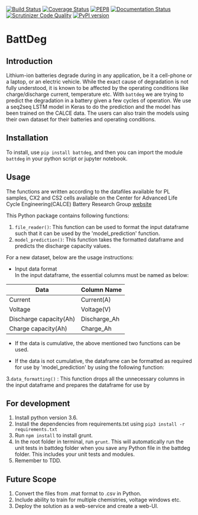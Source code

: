 [![Build Status](https://travis-ci.com/chintanp/BattDeg.svg?branch=master)](https://travis-ci.com/chintanp/BattDeg) [![Coverage Status](https://coveralls.io/repos/github/chintanp/BattDeg/badge.svg?branch=master)](https://coveralls.io/github/chintanp/BattDeg?branch=master) [![PEP8](https://img.shields.io/badge/code%20style-pep8-orange.svg)](https://www.python.org/dev/peps/pep-0008/) [![Documentation Status](https://readthedocs.org/projects/battdeg/badge/?version=latest)](https://battdeg.readthedocs.io/en/latest/?badge=latest) [![Scrutinizer Code Quality](https://scrutinizer-ci.com/g/chintanp/BattDeg/badges/quality-score.png?b=master)](https://scrutinizer-ci.com/g/chintanp/BattDeg/?branch=master) [![PyPI version](https://badge.fury.io/py/battdeg.svg)](https://badge.fury.io/py/battdeg)

# BattDeg

## Introduction

Lithium-ion batteries degrade during in any application, be it a cell-phone or a laptop, or an electric vehicle. 
While the exact cause of degradation is not fully understood, it is known to be affected by the operating conditions like 
charge/discharge current, temperature etc. With `battdeg` we are trying to predict the degradation in a battery given a few cycles of operation. 
We use a seq2seq LSTM model in Keras to do the prediction and the model has been trained on the CALCE data. The users can also train the models using their own dataset for their batteries
and operating conditions. 


## Installation 

To install, use `pip install battdeg`, and then you can import the module `battdeg` in your python script or jupyter notebook.

## Usage 

The functions are written according to the datafiles available for PL samples, CX2 and CS2 cells available on the Center for  Advanced Life Cycle Engineering(CALCE) Battery Research Group [website](https://web.calce.umd.edu/batteries/data.htm)

This Python package contains following functions: 

1. `file_reader()`: This function can be used to format the input dataframe such that it can be used by the 'model_prediction' function. 
2. `model_prediction()`: This function takes the formatted dataframe and predicts the discharge capacity values.

For a new dataset, below are the usage instructions:  
* Input data format   
In the input dataframe, the essential columns must be named as below:

| Data                   | Column Name  |
|------------------------|--------------|
| Current                | Current(A)   |
| Voltage                | Voltage(V)   |
| Discharge capacity(Ah) | Discharge_Ah |
| Charge capacity(Ah)    | Charge_Ah    |

* If the data is cumulative, the above mentioned two functions can be used.

* If the data is not cumulative, the dataframe can be formatted as required for use by 'model_prediction' by using the following function:  

3.`data_formatting()` : This function drops all the unnecessary columns in the input dataframe and prepares the dataframe for use by 



## For development

1. Install python version 3.6. 
2. Install the dependencies from requirements.txt using `pip3 install -r requirements.txt`
3. Run `npm install` to install grunt. 
4. In the root folder in terminal, run `grunt`. This will automatically run the unit tests in battdeg folder when you save any Python file in the battdeg folder. This includes your unit tests and modules. 
5. Remember to TDD. 

## Future Scope 

1. Convert the files from .mat format to .csv in Python. 
2. Include ability to train for multiple chemistries, voltage windows etc. 
3. Deploy the solution as a web-service and create a web-UI. 


